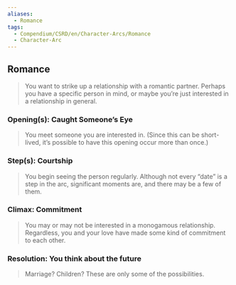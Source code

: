 ```yaml
---
aliases:
  - Romance
tags:
  - Compendium/CSRD/en/Character-Arcs/Romance
  - Character-Arc
---
```

## Romance  
>You want to strike up a relationship with a romantic partner. Perhaps you have a specific person in mind, or maybe you’re just interested in a relationship in general.  
### Opening(s): Caught Someone’s Eye  
>You meet someone you are interested in. (Since this can be short-lived, it’s possible to have this opening occur more than once.)  
### Step(s): Courtship  
>You begin seeing the person regularly. Although not every “date” is a step in the arc, significant moments are, and there may be a few of them.  
### Climax: Commitment  
>You may or may not be interested in a monogamous relationship. Regardless, you and your love have made some kind of commitment to each other.   
### Resolution: You think about the future  
>Marriage? Children? These are only some of the possibilities. 